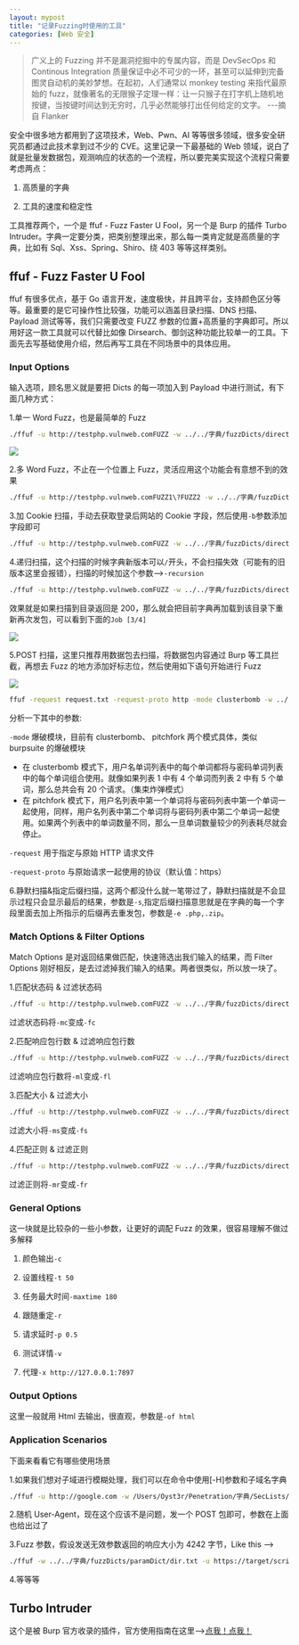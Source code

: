 ```yaml
---
layout: mypost
title: "记录Fuzzing时使用的工具"
categories: [Web 安全]
---
```


> 广义上的 Fuzzing 并不是漏洞挖掘中的专属内容，而是 DevSecOps 和 Continous Integration 质量保证中必不可少的一环，甚至可以延伸到完备图灵自动机的美妙梦想。在起初，人们通常以 monkey testing 来指代最原始的 fuzz，就像著名的无限猴子定理一样：让一只猴子在打字机上随机地按键，当按键时间达到无穷时，几乎必然能够打出任何给定的文字。 ---摘自 Flanker

安全中很多地方都用到了这项技术，Web、Pwn、AI 等等很多领域，很多安全研究员都通过此技术拿到过不少的 CVE。这里记录一下最基础的 Web 领域，说白了就是批量发数据包，观测响应的状态的一个流程，所以要完美实现这个流程只需要考虑两点：

1. 高质量的字典

2. 工具的速度和稳定性

工具推荐两个，一个是 ffuf - Fuzz Faster U Fool，另一个是 Burp 的插件 Turbo Intruder。字典一定要分类，把类别整理出来，那么每一类肯定就是高质量的字典，比如有 Sql、Xss、Spring、Shiro、绕 403 等等这样类别。

## ffuf - Fuzz Faster U Fool

ffuf 有很多优点，基于 Go 语言开发，速度极快，并且跨平台，支持颜色区分等等。最重要的是它可操作性比较强，功能可以涵盖目录扫描、DNS 扫描、Payload 测试等等，我们只需要改变 FUZZ 参数的位置+高质量的字典即可。所以用好这一款工具就可以代替比如像 Dirsearch、御剑这种功能比较单一的工具。下面先去写基础使用介绍，然后再写工具在不同场景中的具体应用。

### Input Options

输入选项，顾名思义就是要把 Dicts 的每一项加入到 Payload 中进行测试，有下面几种方式：

1.单一 Word Fuzz，也是最简单的 Fuzz

```sh
./ffuf -u http://testphp.vulnweb.comFUZZ -w ../../字典/fuzzDicts/directoryDicts/top7000.txt
```

![](1.png)

2.多 Word Fuzz，不止在一个位置上 Fuzz，灵活应用这个功能会有意想不到的效果

```sh
./ffuf -u http://testphp.vulnweb.comFUZZ1\?FUZZ2 -w ../../字典/fuzzDicts/apiDict/api.txt:FUZZ1 -w ../../字典/fuzzDicts/paramDict/dir.txt:FUZZ2
```

3.加 Cookie 扫描，手动去获取登录后网站的 Cookie 字段，然后使用`-b`参数添加字段即可

```sh
./ffuf -u http://testphp.vulnweb.comFUZZ -w ../../字典/fuzzDicts/directoryDicts/top7000.txt -b "Cookie=xxx"
```

4.递归扫描，这个扫描的时候字典新版本可以`/`开头，不会扫描失效（可能有的旧版本这里会报错），扫描的时候加这个参数-->`-recursion`

```sh
./ffuf -u http://testphp.vulnweb.comFUZZ -w ../../字典/fuzzDicts/directoryDicts/top7000.txt -recursion
```

效果就是如果扫描到目录返回是 200，那么就会把目前字典再加载到该目录下重新再次发包，可以看到下面的`Job [3/4]`

![](2.png)

5.POST 扫描，这里只推荐用数据包去扫描，将数据包内容通过 Burp 等工具拦截，再想去 Fuzz 的地方添加好标志位，然后使用如下语句开始进行 Fuzz

![](3.png)

```sh
ffuf -request request.txt -request-proto http -mode clusterbomb -w ../../字典/fuzzDicts/directoryDicts/top7000.txt -recursion
```

分析一下其中的参数:

`-mode` 爆破模块，目前有 clusterbomb、 pitchfork 两个模式具体，类似 burpsuite 的爆破模块

- 在 clusterbomb 模式下，用户名单词列表中的每个单词都将与密码单词列表中的每个单词组合使用。就像如果列表 1 中有 4 个单词而列表 2 中有 5 个单词，那么总共会有 20 个请求。（集束炸弹模式）
- 在 pitchfork 模式下，用户名列表中第一个单词将与密码列表中第一个单词一起使用，同样，用户名列表中第二个单词将与密码列表中第二个单词一起使用。如果两个列表中的单词数量不同，那么一旦单词数量较少的列表耗尽就会停止。

`-request` 用于指定与原始 HTTP 请求文件

`-request-proto` 与原始请求一起使用的协议（默认值：https）

6.静默扫描&指定后缀扫描，这两个都没什么就一笔带过了，静默扫描就是不会显示过程只会显示最后的结果，参数是`-s`,指定后缀扫描意思就是在字典的每一个字段里面去加上所指示的后缀再去重发包，参数是`-e .php,.zip`。

### Match Options & Filter Options

Match Options 是对返回结果做匹配，快速筛选出我们输入的结果，而 Filter Options 刚好相反，是去过滤掉我们输入的结果。两者很类似，所以放一块了。

1.匹配状态码 & 过滤状态码

```sh
./ffuf -u http://testphp.vulnweb.comFUZZ -w ../../字典/fuzzDicts/directoryDicts/top7000.txt -mc 200,403
```

过滤状态码将`-mc`变成`-fc`

2.匹配响应包行数 & 过滤响应包行数

```sh
./ffuf -u http://testphp.vulnweb.comFUZZ -w ../../字典/fuzzDicts/directoryDicts/top7000.txt -ml 10
```

过滤响应包行数将`-ml`变成`-fl`

3.匹配大小 & 过滤大小

```sh
./ffuf -u http://testphp.vulnweb.comFUZZ -w ../../字典/fuzzDicts/directoryDicts/top7000.txt -ms 177
```

过滤大小将`-ms`变成`-fs`

4.匹配正则 & 过滤正则

```sh
./ffuf -u http://testphp.vulnweb.comFUZZ -w ../../字典/fuzzDicts/directoryDicts/top7000.txt -mr "^\d{5,12}$"
```

过滤正则将`-mr`变成`-fr`

### General Options

这一块就是比较杂的一些小参数，让更好的调配 Fuzz 的效果，很容易理解不做过多解释

1. 颜色输出`-c`

2. 设置线程`-t 50`

3. 任务最大时间`-maxtime 180`

4. 跟随重定`-r`

5. 请求延时`-p 0.5`

6. 测试详情`-v`

7. 代理`-x http://127.0.0.1:7897`

### Output Options

这里一般就用 Html 去输出，很直观，参数是`-of html`

### Application Scenarios

下面来看看它有哪些使用场景

1.如果我们想对子域进行模糊处理，我们可以在命令中使用[-H]参数和子域名字典

```sh
./ffuf -u http://google.com -w /Users/Oyst3r/Penetration/字典/SecLists/Discovery/DNS/subdomains-top1million-5000.txt -H "HOST: FUZZ.google.com"
```

2.随机 User-Agent，现在这个应该不是问题，发一个 POST 包即可，参数在上面也给出过了

3.Fuzz 参数，假设发送无效参数返回的响应大小为 4242 字节，Like this -->

```sh
./ffuf -w ../../字典/fuzzDicts/paramDict/dir.txt -u https://target/script.php?FUZZ=test_value -fs 4242
```

4.等等等

## Turbo Intruder

这个是被 Burp 官方收录的插件，官方使用指南在这里-->[点我！点我！](https://portswigger.net/research/turbo-intruder-embracing-the-billion-request-attack)